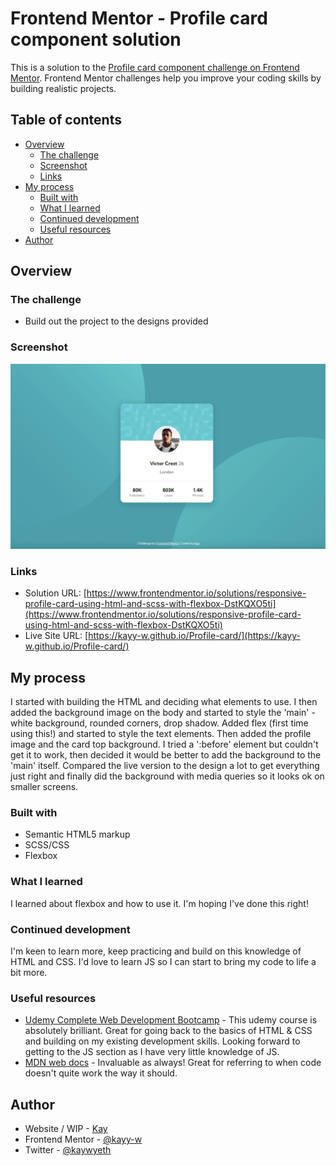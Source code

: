 # Frontend Mentor - Profile card component solution

This is a solution to the [Profile card component challenge on Frontend Mentor](https://www.frontendmentor.io/challenges/profile-card-component-cfArpWshJ). Frontend Mentor challenges help you improve your coding skills by building realistic projects. 

## Table of contents

- [Overview](#overview)
  - [The challenge](#the-challenge)
  - [Screenshot](#screenshot)
  - [Links](#links)
- [My process](#my-process)
  - [Built with](#built-with)
  - [What I learned](#what-i-learned)
  - [Continued development](#continued-development)
  - [Useful resources](#useful-resources)
- [Author](#author)

## Overview

### The challenge

- Build out the project to the designs provided

### Screenshot

![](screenshot/screenshot.webp)


### Links

- Solution URL: [https://www.frontendmentor.io/solutions/responsive-profile-card-using-html-and-scss-with-flexbox-DstKQXO5ti](https://www.frontendmentor.io/solutions/responsive-profile-card-using-html-and-scss-with-flexbox-DstKQXO5ti)
- Live Site URL: [https://kayy-w.github.io/Profile-card/](https://kayy-w.github.io/Profile-card/)

## My process

I started with building the HTML and deciding what elements to use. I then added the background image on the body and started to style the 'main' - white background, rounded corners, drop shadow. Added flex (first time using this!) and started to style the text elements. Then added the profile image and the card top background. I tried a ':before' element but couldn't get it to work, then decided it would be better to add the background to the 'main' itself. Compared the live version to the design a lot to get everything just right and finally did the background with media queries so it looks ok on smaller screens.

### Built with

- Semantic HTML5 markup
- SCSS/CSS
- Flexbox

### What I learned

I learned about flexbox and how to use it. I'm hoping I've done this right!

### Continued development

I'm keen to learn more, keep practicing and build on this knowledge of HTML and CSS. I'd love to learn JS so I can start to bring my code to life a bit more.

### Useful resources

- [Udemy Complete Web Development Bootcamp](https://www.udemy.com/course/the-complete-web-development-bootcamp/) - This udemy course is absolutely brilliant. Great for going back to the basics of HTML & CSS and building on my existing development skills. Looking forward to getting to the JS section as I have very little knowledge of JS.
- [MDN web docs](https://developer.mozilla.org/en-US/docs) - Invaluable as always! Great for referring to when code doesn't quite work the way it should.

## Author

- Website / WIP - [Kay](https://www.kaywyeth.co.uk)
- Frontend Mentor - [@kayy-w](https://www.frontendmentor.io/profile/kayy-w)
- Twitter - [@kaywyeth](https://www.twitter.com/kaywyeth)